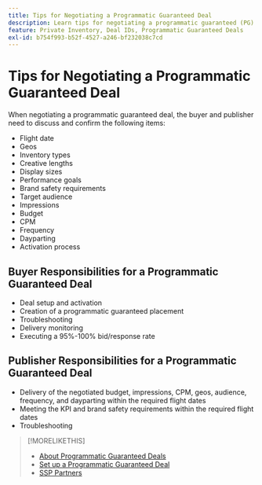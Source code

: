 ```yaml
---
title: Tips for Negotiating a Programmatic Guaranteed Deal
description: Learn tips for negotiating a programmatic guaranteed (PG) deal and lists of the buyer and publisher responsibilities.
feature: Private Inventory, Deal IDs, Programmatic Guaranteed Deals
exl-id: b754f993-b52f-4527-a246-bf232038c7cd
---
```

# Tips for Negotiating a Programmatic Guaranteed Deal

When negotiating a programmatic guaranteed deal, the buyer and publisher need to discuss and confirm the following items:

* Flight date
* Geos
* Inventory types
* Creative lengths
* Display sizes
* Performance goals
* Brand safety requirements
* Target audience
* Impressions
* Budget
* CPM
* Frequency
* Dayparting
* Activation process

## Buyer Responsibilities for a Programmatic Guaranteed Deal

* Deal setup and activation
* Creation of a programmatic guaranteed placement
* Troubleshooting
* Delivery monitoring
* Executing a 95%-100% bid/response rate

## Publisher Responsibilities for a Programmatic Guaranteed Deal

* Delivery of the negotiated budget, impressions, CPM, geos, audience, frequency, and dayparting within the required flight dates
* Meeting the KPI and brand safety requirements within the required flight dates
* Troubleshooting

>[!MORELIKETHIS]
>
>* [About Programmatic Guaranteed Deals](programmatic-guaranteed-about.md)
>* [Set up a Programmatic Guaranteed Deal](programmatic-guaranteed-set-up.md)
>* [SSP Partners](ssp-partners.md)

